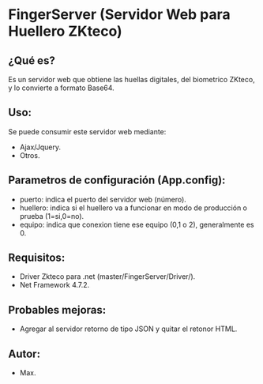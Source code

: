 # FingerServer (Servidor Web para Huellero ZKteco)
## ¿Qué es?
Es un servidor web que obtiene las huellas digitales, del biometrico ZKteco, y lo convierte a formato Base64.

## Uso:
Se puede consumir este servidor web mediante:
* Ajax/Jquery.
* Otros.

## Parametros de configuración (App.config):
* puerto: indica el puerto del servidor web (número).
* huellero: indica si el huellero va a funcionar en modo de producción o prueba (1=si,0=no).
* equipo: indica que conexion tiene ese equipo (0,1 o 2), generalmente es 0.

## Requisitos:
* Driver Zkteco para .net (master/FingerServer/Driver/).
* Net Framework 4.7.2.

## Probables mejoras:
* Agregar al servidor retorno de tipo JSON y quitar el retonor HTML.

## Autor:
* Max.
